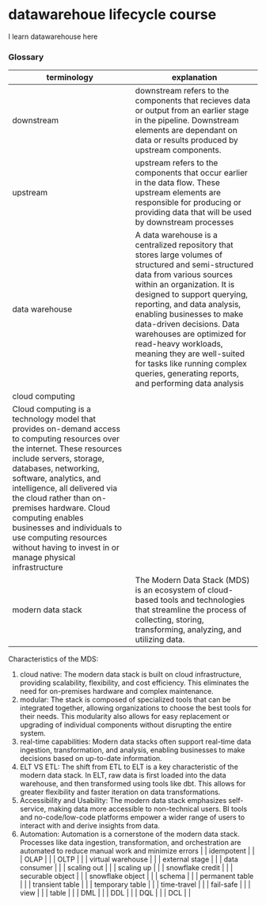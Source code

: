 # datawarehoue lifecycle course

I learn datawarehouse here

### Glossary
| terminology       | explanation |
| ----------------- | ----------- |
| downstream        | downstream refers to the components that recieves data or output from an earlier stage in the pipeline. Downstream elements are dependant on data or results produced by upstream components.             |
| upstream          | upstream refers to the components that occur earlier in the data flow. These upstream elements are responsible for producing or providing data that will be used by downstream processes           |
| data warehouse    | A data warehouse is a centralized repository that stores large volumes of structured and semi-structured data from various sources within an organization. It is designed to support querying, reporting, and data analysis, enabling businesses to make data-driven decisions. Data warehouses are optimized for read-heavy workloads, meaning they are well-suited for tasks like running complex queries, generating reports, and performing data analysis            |
| cloud computing   | 
Cloud computing is a technology model that provides on-demand access to computing resources over the internet. These resources include servers, storage, databases, networking, software, analytics, and intelligence, all delivered via the cloud rather than on-premises hardware. Cloud computing enables businesses and individuals to use computing resources without having to invest in or manage physical infrastructure            |
| modern data stack | The Modern Data Stack (MDS) is an ecosystem of cloud-based tools and technologies that streamline the process of collecting, storing, transforming, analyzing, and utilizing data. 
Characteristics of the MDS:
1. cloud native: The modern data stack is built on cloud infrastructure, providing scalability, flexibility, and cost efficiency. This eliminates the need for on-premises hardware and complex maintenance.
2. modular: The stack is composed of specialized tools that can be integrated together, allowing organizations to choose the best tools for their needs. This modularity also allows for easy replacement or upgrading of individual components without disrupting the entire system.
3. real-time capabilities: Modern data stacks often support real-time data ingestion, transformation, and analysis, enabling businesses to make decisions based on up-to-date information.
4. ELT VS ETL: The shift from ETL to ELT is a key characteristic of the modern data stack. In ELT, raw data is first loaded into the data warehouse, and then transformed using tools like dbt. This allows for greater flexibility and faster iteration on data transformations.
5. Accessibility and Usability: The modern data stack emphasizes self-service, making data more accessible to non-technical users. BI tools and no-code/low-code platforms empower a wider range of users to interact with and derive insights from data.
6. Automation: Automation is a cornerstone of the modern data stack. Processes like data ingestion, transformation, and orchestration are automated to reduce manual work and minimize errors  |
| idempotent        |             |
| OLAP              |             |
| OLTP              |             |
| virtual warehouse |             |
| external stage    |             |
| data consumer     |             |
| scaling out       |             |
| scaling up        |             |
| snowflake credit  |             |
| securable object  |             |
| snowflake object  |             |
| schema            |             |
| permanent table   |             |
| transient table   |             |
| temporary table   |             |
| time-travel       |             |
| fail-safe         |             |
| view              |             |
| table             |             |
| DML               |             |
| DDL               |             |
| DQL               |             |
| DCL               |             |
